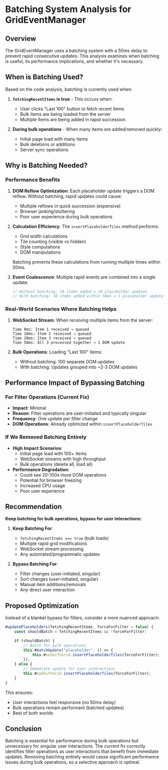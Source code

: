 # Batching System Analysis for GridEventManager

## Overview

The GridEventManager uses a batching system with a 50ms delay to prevent rapid consecutive updates. This analysis examines when batching is useful, its performance implications, and whether it's necessary.

## When is Batching Used?

Based on the code analysis, batching is currently used when:

1. **`fetchingRecentItems` is true** - This occurs when:

    - User clicks "Last 100" button to fetch recent items
    - Bulk items are being loaded from the server
    - Multiple items are being added in rapid succession

2. **During bulk operations** - When many items are added/removed quickly:
    - Initial page load with many items
    - Bulk deletions or additions
    - Server sync operations

## Why is Batching Needed?

### Performance Benefits

1. **DOM Reflow Optimization**: Each placeholder update triggers a DOM reflow. Without batching, rapid updates could cause:

    - Multiple reflows in quick succession (expensive)
    - Browser janking/stuttering
    - Poor user experience during bulk operations

2. **Calculation Efficiency**: The `insertPlaceholderTiles` method performs:

    - Grid width calculations
    - Tile counting (visible vs hidden)
    - Style computations
    - DOM manipulations

    Batching prevents these calculations from running multiple times within 50ms.

3. **Event Coalescence**: Multiple rapid events are combined into a single update:
    ```javascript
    // Without batching: 10 items added = 10 placeholder updates
    // With batching: 10 items added within 50ms = 1 placeholder update
    ```

### Real-World Scenarios Where Batching Helps

1. **WebSocket Stream**: When receiving multiple items from the server:

    ```
    Time 0ms: Item 1 received → queued
    Time 10ms: Item 2 received → queued
    Time 20ms: Item 3 received → queued
    Time 50ms: All 3 processed together → 1 DOM update
    ```

2. **Bulk Operations**: Loading "Last 100" items:
    - Without batching: 100 separate DOM updates
    - With batching: Updates grouped into ~2-3 DOM updates

## Performance Impact of Bypassing Batching

### For Filter Operations (Current Fix)

- **Impact**: Minimal
- **Reason**: Filter operations are user-initiated and typically singular
- **Frequency**: One update per filter change
- **DOM Operations**: Already optimized within `insertPlaceholderTiles`

### If We Removed Batching Entirely

- **High Impact Scenarios**:
    - Initial page load with 100+ items
    - WebSocket streams with high throughput
    - Bulk operations (delete all, load all)
- **Performance Degradation**:
    - Could see 20-100x more DOM operations
    - Potential for browser freezing
    - Increased CPU usage
    - Poor user experience

## Recommendation

**Keep batching for bulk operations, bypass for user interactions:**

1. **Keep Batching For**:

    - `fetchingRecentItems === true` (bulk loads)
    - Multiple rapid grid modifications
    - WebSocket stream processing
    - Any automated/programmatic updates

2. **Bypass Batching For**:
    - Filter changes (user-initiated, singular)
    - Sort changes (user-initiated, singular)
    - Manual item additions/removals
    - Any direct user interaction

## Proposed Optimization

Instead of a blanket bypass for filters, consider a more nuanced approach:

```javascript
#updatePlaceholders(fetchingRecentItems, forceForFilter = false) {
    const shouldBatch = fetchingRecentItems && !forceForFilter;

    if (shouldBatch) {
        // Batch for bulk operations
        this.#batchUpdate("placeholder", () => {
            this.#noShiftGrid.insertPlaceholderTiles(forceForFilter);
        });
    } else {
        // Immediate update for user interactions
        this.#noShiftGrid.insertPlaceholderTiles(forceForFilter);
    }
}
```

This ensures:

- User interactions feel responsive (no 50ms delay)
- Bulk operations remain performant (batched updates)
- Best of both worlds

## Conclusion

Batching is essential for performance during bulk operations but unnecessary for singular user interactions. The current fix correctly identifies filter operations as user interactions that benefit from immediate updates. Removing batching entirely would cause significant performance issues during bulk operations, so a selective approach is optimal.
